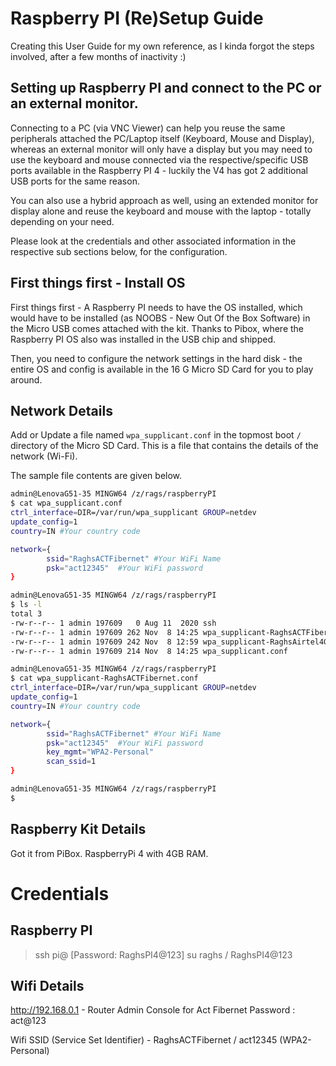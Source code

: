 # Raspberry PI (Re)Setup Guide

Creating this User Guide for my own reference, as I kinda forgot the steps involved, after a few months of inactivity :) 

## Setting up Raspberry PI and connect to the PC or an external monitor.

Connecting to a PC (via VNC Viewer) can help you reuse the same peripherals attached the PC/Laptop itself (Keyboard, Mouse and Display), whereas an external monitor will only have a display but you may need to use the keyboard and mouse connected via the respective/specific USB ports available in the Raspberry PI 4 - luckily the V4 has got 2 additional USB ports for the same reason.

You can also use a hybrid approach as well, using an extended monitor for display alone and reuse the keyboard and mouse with the laptop - totally depending on your need.

Please look at the credentials and other associated information in the respective sub sections below, for the configuration. 

## First things first - Install OS

First things first - A Raspberry PI needs to have the OS installed, which would have to be installed (as NOOBS - New Out Of the Box Software) in the Micro USB comes attached with the kit. Thanks to Pibox, where the Raspberry PI OS also was installed in the USB chip and shipped. 

Then, you need to configure the network settings in the hard disk - the entire OS and config is available in the 16 G Micro SD Card for you to play around. 

## Network Details

Add or Update a file named `wpa_supplicant.conf` in the topmost boot `/` directory of the Micro SD Card. This is a file that contains the details of the network (Wi-Fi). 

The sample file contents are given below.

```sh
admin@LenovaG51-35 MINGW64 /z/rags/raspberryPI
$ cat wpa_supplicant.conf
ctrl_interface=DIR=/var/run/wpa_supplicant GROUP=netdev
update_config=1
country=IN #Your country code

network={
        ssid="RaghsACTFibernet" #Your WiFi Name
        psk="act12345"  #Your WiFi password
}

admin@LenovaG51-35 MINGW64 /z/rags/raspberryPI
$ ls -l
total 3
-rw-r--r-- 1 admin 197609   0 Aug 11  2020 ssh
-rw-r--r-- 1 admin 197609 262 Nov  8 14:25 wpa_supplicant-RaghsACTFibernet.conf
-rw-r--r-- 1 admin 197609 242 Nov  8 12:59 wpa_supplicant-RaghsAirtel4GLTE.conf
-rw-r--r-- 1 admin 197609 214 Nov  8 14:25 wpa_supplicant.conf

admin@LenovaG51-35 MINGW64 /z/rags/raspberryPI
$ cat wpa_supplicant-RaghsACTFibernet.conf
ctrl_interface=DIR=/var/run/wpa_supplicant GROUP=netdev
update_config=1
country=IN #Your country code

network={
        ssid="RaghsACTFibernet" #Your WiFi Name
        psk="act12345"  #Your WiFi password
        key_mgmt="WPA2-Personal"
        scan_ssid=1
}

admin@LenovaG51-35 MINGW64 /z/rags/raspberryPI
$
```

## Raspberry Kit Details

Got it from PiBox.
RaspberryPi 4 with 4GB RAM.

# Credentials

## Raspberry PI 

> ssh pi@<IP> [Password: RaghsPI4@123]
> su raghs / RaghsPI4@123

## Wifi Details

http://192.168.0.1 - Router Admin Console for Act Fibernet
Password : act@123

Wifi SSID (Service Set Identifier) - RaghsACTFibernet / act12345 (WPA2-Personal)

